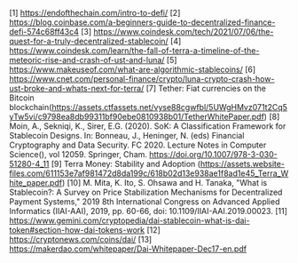 [1]  https://endofthechain.com/intro-to-defi/
[2]  https://blog.coinbase.com/a-beginners-guide-to-decentralized-finance-defi-574c68ff43c4
[3]  https://www.coindesk.com/tech/2021/07/06/the-quest-for-a-truly-decentralized-stablecoin/
[4]  https://www.coindesk.com/learn/the-fall-of-terra-a-timeline-of-the-meteoric-rise-and-crash-of-ust-and-luna/
[5]  https://www.makeuseof.com/what-are-algorithmic-stablecoins/
[6]  https://www.cnet.com/personal-finance/crypto/luna-crypto-crash-how-ust-broke-and-whats-next-for-terra/
[7]  Tether: Fiat currencies on the Bitcoin blockchain(https://assets.ctfassets.net/vyse88cgwfbl/5UWgHMvz071t2Cq5yTw5vi/c9798ea8db99311bf90ebe0810938b01/TetherWhitePaper.pdf)
[8]  Moin, A., Sekniqi, K., Sirer, E.G. (2020). SoK: A Classification Framework for Stablecoin Designs. In: Bonneau, J., Heninger, N. (eds) Financial Cryptography and Data Security. FC 2020. Lecture Notes in Computer Science(), vol 12059. Springer, Cham. https://doi.org/10.1007/978-3-030-51280-4_11
[9]  Terra Money: Stability and Adoption (https://assets.website-files.com/611153e7af981472d8da199c/618b02d13e938ae1f8ad1e45_Terra_White_paper.pdf)
[10] M. Mita, K. Ito, S. Ohsawa and H. Tanaka, "What is Stablecoin?: A Survey on Price Stabilization Mechanisms for Decentralized Payment Systems," 2019 8th International Congress on Advanced Applied Informatics (IIAI-AAI), 2019, pp. 60-66, doi: 10.1109/IIAI-AAI.2019.00023.
[11] https://www.gemini.com/cryptopedia/dai-stablecoin-what-is-dai-token#section-how-dai-tokens-work
[12] https://cryptonews.com/coins/dai/
[13] https://makerdao.com/whitepaper/Dai-Whitepaper-Dec17-en.pdf
